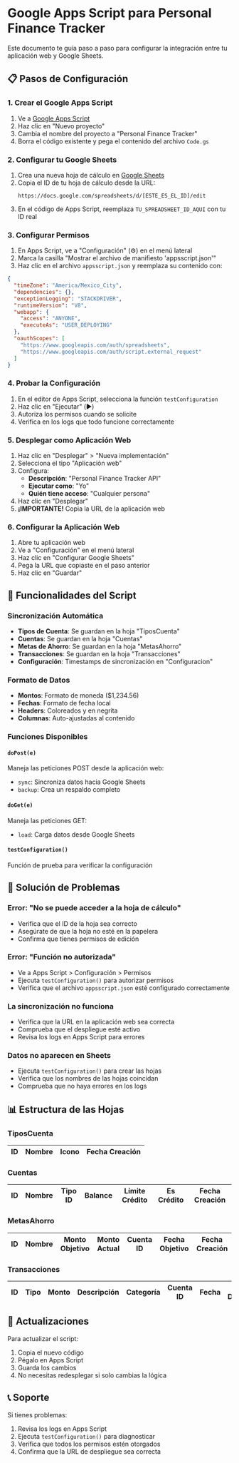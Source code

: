 # Google Apps Script para Personal Finance Tracker

Este documento te guía paso a paso para configurar la integración entre tu aplicación web y Google Sheets.

## 📋 Pasos de Configuración

### 1. Crear el Google Apps Script

1. Ve a [Google Apps Script](https://script.google.com)
2. Haz clic en "Nuevo proyecto"
3. Cambia el nombre del proyecto a "Personal Finance Tracker"
4. Borra el código existente y pega el contenido del archivo `Code.gs`

### 2. Configurar tu Google Sheets

1. Crea una nueva hoja de cálculo en [Google Sheets](https://sheets.google.com)
2. Copia el ID de tu hoja de cálculo desde la URL:
   ```
   https://docs.google.com/spreadsheets/d/[ESTE_ES_EL_ID]/edit
   ```
3. En el código de Apps Script, reemplaza `TU_SPREADSHEET_ID_AQUI` con tu ID real

### 3. Configurar Permisos

1. En Apps Script, ve a "Configuración" (⚙️) en el menú lateral
2. Marca la casilla "Mostrar el archivo de manifiesto 'appsscript.json'"
3. Haz clic en el archivo `appsscript.json` y reemplaza su contenido con:

```json
{
  "timeZone": "America/Mexico_City",
  "dependencies": {},
  "exceptionLogging": "STACKDRIVER",
  "runtimeVersion": "V8",
  "webapp": {
    "access": "ANYONE",
    "executeAs": "USER_DEPLOYING"
  },
  "oauthScopes": [
    "https://www.googleapis.com/auth/spreadsheets",
    "https://www.googleapis.com/auth/script.external_request"
  ]
}
```

### 4. Probar la Configuración

1. En el editor de Apps Script, selecciona la función `testConfiguration`
2. Haz clic en "Ejecutar" (▶️)
3. Autoriza los permisos cuando se solicite
4. Verifica en los logs que todo funcione correctamente

### 5. Desplegar como Aplicación Web

1. Haz clic en "Desplegar" > "Nueva implementación"
2. Selecciona el tipo "Aplicación web"
3. Configura:
   - **Descripción**: "Personal Finance Tracker API"
   - **Ejecutar como**: "Yo"
   - **Quién tiene acceso**: "Cualquier persona"
4. Haz clic en "Desplegar"
5. **¡IMPORTANTE!** Copia la URL de la aplicación web

### 6. Configurar la Aplicación Web

1. Abre tu aplicación web
2. Ve a "Configuración" en el menú lateral
3. Haz clic en "Configurar Google Sheets"
4. Pega la URL que copiaste en el paso anterior
5. Haz clic en "Guardar"

## 🔧 Funcionalidades del Script

### Sincronización Automática
- **Tipos de Cuenta**: Se guardan en la hoja "TiposCuenta"
- **Cuentas**: Se guardan en la hoja "Cuentas"
- **Metas de Ahorro**: Se guardan en la hoja "MetasAhorro"
- **Transacciones**: Se guardan en la hoja "Transacciones"
- **Configuración**: Timestamps de sincronización en "Configuracion"

### Formato de Datos
- **Montos**: Formato de moneda ($1,234.56)
- **Fechas**: Formato de fecha local
- **Headers**: Coloreados y en negrita
- **Columnas**: Auto-ajustadas al contenido

### Funciones Disponibles

#### `doPost(e)`
Maneja las peticiones POST desde la aplicación web:
- `sync`: Sincroniza datos hacia Google Sheets
- `backup`: Crea un respaldo completo

#### `doGet(e)`
Maneja las peticiones GET:
- `load`: Carga datos desde Google Sheets

#### `testConfiguration()`
Función de prueba para verificar la configuración

## 🚨 Solución de Problemas

### Error: "No se puede acceder a la hoja de cálculo"
- Verifica que el ID de la hoja sea correcto
- Asegúrate de que la hoja no esté en la papelera
- Confirma que tienes permisos de edición

### Error: "Función no autorizada"
- Ve a Apps Script > Configuración > Permisos
- Ejecuta `testConfiguration()` para autorizar permisos
- Verifica que el archivo `appsscript.json` esté configurado correctamente

### La sincronización no funciona
- Verifica que la URL en la aplicación web sea correcta
- Comprueba que el despliegue esté activo
- Revisa los logs en Apps Script para errores

### Datos no aparecen en Sheets
- Ejecuta `testConfiguration()` para crear las hojas
- Verifica que los nombres de las hojas coincidan
- Comprueba que no haya errores en los logs

## 📊 Estructura de las Hojas

### TiposCuenta
| ID | Nombre | Icono | Fecha Creación |
|----|--------|-------|----------------|

### Cuentas
| ID | Nombre | Tipo ID | Balance | Límite Crédito | Es Crédito | Fecha Creación |
|----|--------|---------|---------|----------------|------------|----------------|

### MetasAhorro
| ID | Nombre | Monto Objetivo | Monto Actual | Cuenta ID | Fecha Objetivo | Fecha Creación |
|----|--------|----------------|--------------|-----------|----------------|----------------|

### Transacciones
| ID | Tipo | Monto | Descripción | Categoría | Cuenta ID | Fecha | Es Diferido | Mes Diferido | Fecha Creación |
|----|------|-------|-------------|-----------|-----------|-------|-------------|--------------|----------------|

## 🔄 Actualizaciones

Para actualizar el script:
1. Copia el nuevo código
2. Pégalo en Apps Script
3. Guarda los cambios
4. No necesitas redesplegar si solo cambias la lógica

## 📞 Soporte

Si tienes problemas:
1. Revisa los logs en Apps Script
2. Ejecuta `testConfiguration()` para diagnosticar
3. Verifica que todos los permisos estén otorgados
4. Confirma que la URL de despliegue sea correcta